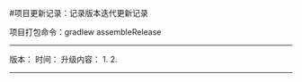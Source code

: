 #项目更新记录：记录版本迭代更新记录

项目打包命令：gradlew assembleRelease

-----------
版本：
时间：
升级内容：
1.
2.

-----------






